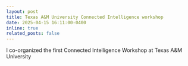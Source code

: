 ```yaml
---
layout: post
title: Texas A&M University Connected Intelligence workshop
date: 2025-04-15 16:11:00-0400
inline: true
related_posts: false
---
```


I co-organized the first Connected Intelligence Workshop at Texas A&M University

